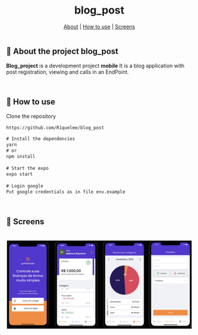 <h1 align="center">
  blog_post
</h1>
<div align="center">
    <a href="#about">About</a> | <a href="#howtouse">How to use</a> | <a href="#screens">Screens</a> 
</div>
<br>
<a id="about"></a>

## :page_facing_up: About the project blog_post

<strong>Blog_project</strong> is a development project <strong>mobile</strong> It is a blog application with post registration, viewing and calls in an EndPoint.

<br>  
<a id="howtouse"></a>

## :dart: How to use
Clone the repository

```bash
https://github.com/R1quelme/blog_post
```

```
# Install the dependencies
yarn
# or
npm install

# Start the expo
expo start

# Login google
Put google credentials as in file env.example
```

<br>
<a id="screens"></a>

## :dart: Screens

<h1 align="center">
<img alt="GoFinancesApp" title="GoFinancesApp" src="https://github.com/R1quelme/gofinances/blob/master/src/assets/telasAppp.jpeg" width="500px"/>
</h1>

